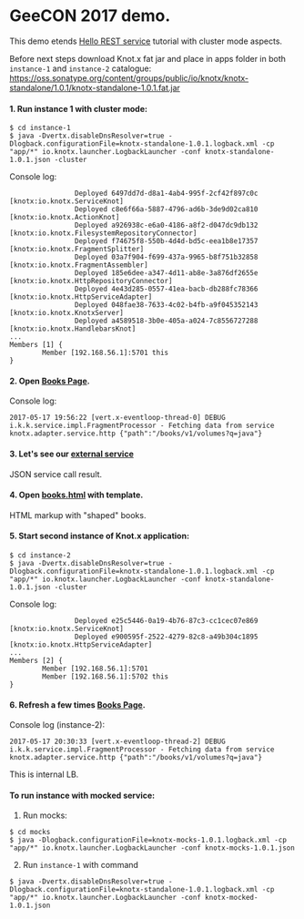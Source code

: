 # GeeCON 2017 demo. 

This demo etends [Hello REST service](http://knotx.io/blog/hello-rest-service/) tutorial with
cluster mode aspects.

Before next steps download Knot.x fat jar and place in apps folder in both `instance-1` and `instance-2` catalogue: https://oss.sonatype.org/content/groups/public/io/knotx/knotx-standalone/1.0.1/knotx-standalone-1.0.1.fat.jar

#### 1. Run instance 1 with cluster mode:
```
$ cd instance-1
$ java -Dvertx.disableDnsResolver=true -Dlogback.configurationFile=knotx-standalone-1.0.1.logback.xml -cp "app/*" io.knotx.launcher.LogbackLauncher -conf knotx-standalone-1.0.1.json -cluster
```

Console log:
```
                Deployed 6497dd7d-d8a1-4ab4-995f-2cf42f897c0c [knotx:io.knotx.ServiceKnot]
                Deployed c8e6f66a-5887-4796-ad6b-3de9d02ca810 [knotx:io.knotx.ActionKnot]
                Deployed a926938c-e6a0-4186-a8f2-d047dc9db132 [knotx:io.knotx.FilesystemRepositoryConnector]
                Deployed f74675f8-550b-4d4d-bd5c-eea1b8e17357 [knotx:io.knotx.FragmentSplitter]
                Deployed 03a7f904-f699-437a-9965-b8f751b32858 [knotx:io.knotx.FragmentAssembler]
                Deployed 185e6dee-a347-4d11-ab8e-3a876df2655e [knotx:io.knotx.HttpRepositoryConnector]
                Deployed 4e43d285-0557-41ea-bacb-db288fc78366 [knotx:io.knotx.HttpServiceAdapter]
                Deployed 048fae38-7633-4c02-b4fb-a9f045352143 [knotx:io.knotx.KnotxServer]
                Deployed a4589518-3b0e-405a-a024-7c8556727288 [knotx:io.knotx.HandlebarsKnot]
...       
Members [1] {
        Member [192.168.56.1]:5701 this
}
```

#### 2. Open [Books Page](http://localhost:8092/service/books.html?q=java).

Console log:
```
2017-05-17 19:56:22 [vert.x-eventloop-thread-0] DEBUG i.k.k.service.impl.FragmentProcessor - Fetching data from service knotx.adapter.service.http {"path":"/books/v1/volumes?q=java"}
```


#### 3. Let's see our [external service](https://www.googleapis.com/books/v1/volumes?q=java)

JSON service call result.

#### 4. Open [books.html](https://github.com/Knotx/knotx-tutorials/blob/master/conferences/geecon2017/instance-1/library/html/books.html) with template.

HTML markup with "shaped" books.

#### 5. Start second instance of Knot.x application:
```
$ cd instance-2
$ java -Dvertx.disableDnsResolver=true -Dlogback.configurationFile=knotx-standalone-1.0.1.logback.xml -cp "app/*" io.knotx.launcher.LogbackLauncher -conf knotx-standalone-1.0.1.json -cluster
```

Console log:
```
                Deployed e25c5446-0a19-4b76-87c3-cc1cec07e869 [knotx:io.knotx.ServiceKnot]
                Deployed e900595f-2522-4279-82c8-a49b304c1895 [knotx:io.knotx.HttpServiceAdapter]
...                
Members [2] {
        Member [192.168.56.1]:5701
        Member [192.168.56.1]:5702 this
}
```

#### 6. Refresh a few times [Books Page](http://localhost:8092/html/books.html).

Console log (instance-2):
```
2017-05-17 20:30:33 [vert.x-eventloop-thread-2] DEBUG i.k.k.service.impl.FragmentProcessor - Fetching data from service knotx.adapter.service.http {"path":"/books/v1/volumes?q=java"}
```

This is internal LB.


#### To run instance with mocked service:
1. Run mocks:
```
$ cd mocks
$ java -Dlogback.configurationFile=knotx-mocks-1.0.1.logback.xml -cp "app/*" io.knotx.launcher.LogbackLauncher -conf knotx-mocks-1.0.1.json
```

2. Run `instance-1` with command
```
$ java -Dvertx.disableDnsResolver=true -Dlogback.configurationFile=knotx-standalone-1.0.1.logback.xml -cp "app/*" io.knotx.launcher.LogbackLauncher -conf knotx-mocked-1.0.1.json
```